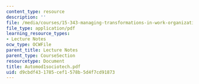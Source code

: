 ```yaml
---
content_type: resource
description: ''
file: /media/courses/15-343-managing-transformations-in-work-organizations-and-society-spring-2002/d9cbdf431785cef1578b5d4f7cd91873_Automod1sociotech.pdf
file_type: application/pdf
learning_resource_types:
- Lecture Notes
ocw_type: OCWFile
parent_title: Lecture Notes
parent_type: CourseSection
resourcetype: Document
title: Automod1sociotech.pdf
uid: d9cbdf43-1785-cef1-578b-5d4f7cd91873
---
```

